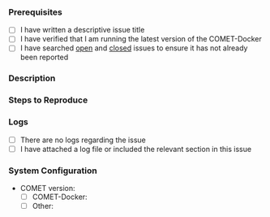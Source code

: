 ### Prerequisites

- [ ] I have written a descriptive issue title
- [ ] I have verified that I am running the latest version of the COMET-Docker
- [ ] I have searched [open](https://github.com/RHEAGROUP/COMET-Docker/issues) and [closed](https://github.com/RHEAGROUP/COMET-Docker/issues?q=is%3Aissue+is%3Aclosed) issues to ensure it has not already been reported

### Description
<!-- A description of the bug or feature -->

### Steps to Reproduce
<!-- List of steps, sample code, failing test or link to a project that reproduces the behavior -->

### Logs
<!-- provide either a complete or partial log file -->

  - [ ] There are no logs regarding the issue
  - [ ] I have attached a log file or included the relevant section in this issue  
  
### System Configuration
<!-- Tell us about the environment where you are experiencing the bug -->

- COMET version:
  - [ ] COMET-Docker: 
  - [ ] Other: 

<!-- Thanks for reporting the issue to COMET-Docker! -->